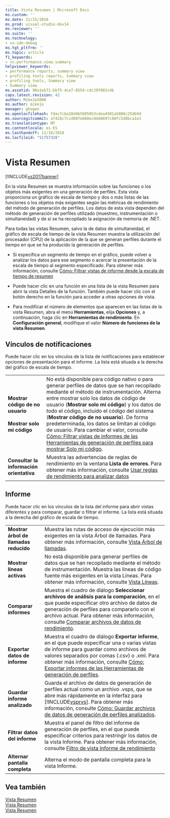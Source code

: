 ```yaml
---
title: Vista Resumen | Microsoft Docs
ms.custom: ''
ms.date: 11/15/2016
ms.prod: visual-studio-dev14
ms.reviewer: ''
ms.suite: ''
ms.technology:
- vs-ide-debug
ms.tgt_pltfrm: ''
ms.topic: article
f1_keywords:
- vs.performance.view.summary
helpviewer_keywords:
- performance reports, summary view
- profiling tools reports, Summary view
- profiling tools, Summary view
- Summary view
ms.assetid: 98a1eb71-bbf5-4ce7-8559-cdc29f082c4b
caps.latest.revision: 42
author: MikeJo5000
ms.author: mikejo
manager: ghogen
ms.openlocfilehash: fdacfcba18d465685053cdea4581a5806c25db9d
ms.sourcegitcommit: af428c7ccd007e668ec0dd8697c88fc5d8bca1e2
ms.translationtype: MT
ms.contentlocale: es-ES
ms.lasthandoff: 11/16/2018
ms.locfileid: "51757328"
---
```

# <a name="summary-view"></a>Vista Resumen
[!INCLUDE[vs2017banner](../includes/vs2017banner.md)]

En la vista Resumen se muestra información sobre las funciones o los objetos más exigentes en una generación de perfiles. Esta vista proporciona un gráfico de escala de tiempo y dos o más listas de las funciones o los objetos más exigentes según las métricas de rendimiento del método de generación de perfiles. Los datos de esta vista dependen del método de generación de perfiles utilizado (muestreo, instrumentación o simultaneidad) y de si se ha recopilado la asignación de memoria de .NET.  
  
 Para todas las vistas Resumen, salvo la de datos de simultaneidad, el gráfico de escala de tiempo de la vista Resumen muestra la utilización del procesador (CPU) de la aplicación de la que se generan perfiles durante el tiempo en que se ha producido la generación de perfiles.  
  
-   Si especifica un segmento de tiempo en el gráfico, puede volver a analizar los datos para ese segmento o acercar la presentación de la escala de tiempo al segmento especificado. Para obtener más información, consulte [Cómo: Filtrar vistas de informe desde la escala de tiempo de resumen](../profiling/how-to-filter-report-views-from-the-summary-timeline.md)  
  
-   Puede hacer clic en una función en una lista de la vista Resumen para abrir la vista Detalles de la función. También puede hacer clic con el botón derecho en la función para acceder a otras opciones de vista.  
  
-   Para modificar el número de elementos que aparecen en las listas de la vista Resumen, abra el menú **Herramientas**, elija **Opciones** y, a continuación, haga clic en **Herramientas de rendimiento**. En **Configuración general**, modifique el valor **Número de funciones de la vista Resumen**.  
  
## <a name="notifications-links"></a>Vínculos de notificaciones  
 Puede hacer clic en los vínculos de la lista de notificaciones para establecer opciones de presentación para el informe. La lista está situada a la derecha del gráfico de escala de tiempo.  
  
|||  
|-|-|  
|**Mostrar código de no usuario**<br /><br /> **Mostrar solo mi código**|No está disponible para código nativo o para generar perfiles de datos que se han recopilado mediante el método de instrumentación. Alterna entre mostrar solo los datos de código de usuario (**Mostrar solo mi código**) y los datos de todo el código, incluido el código del sistema (**Mostrar código de no usuario**). De forma predeterminada, los datos se limitan al código de usuario. Para cambiar el valor, consulte [Cómo: Filtrar vistas de informes de las Herramientas de generación de perfiles para mostrar Solo mi código](../profiling/how-to-filter-profiling-tools-report-views-to-display-just-my-code.md).|  
|**Consultar la información orientativa**|Muestra las advertencias de reglas de rendimiento en la ventana **Lista de errores**. Para obtener más información, consulte [Usar reglas de rendimiento para analizar datos](../profiling/using-performance-rules-to-analyze-data.md)|  
  
## <a name="report"></a>Informe  
 Puede hacer clic en los vínculos de la lista del informe para abrir vistas diferentes y para comparar, guardar o filtrar el informe. La lista está situada a la derecha del gráfico de escala de tiempo.  
  
|||  
|-|-|  
|**Mostrar árbol de llamadas reducido**|Muestra las rutas de acceso de ejecución más exigentes en la vista Árbol de llamadas. Para obtener más información, consulte [Vista Árbol de llamadas](../profiling/call-tree-view.md).|  
|**Mostrar líneas activas**|No está disponible para generar perfiles de datos que se han recopilado mediante el método de instrumentación. Muestra las líneas de código fuente más exigentes en la vista Líneas. Para obtener más información, consulte [Vista Líneas](../profiling/lines-view.md).|  
|**Comparar informes**|Muestra el cuadro de diálogo **Seleccionar archivos de análisis para la comparación**, en el que puede especificar otro archivo de datos de generación de perfiles para compararlo con el archivo actual. Para obtener más información, consulte [Comparar archivos de datos de rendimiento](../profiling/comparing-performance-data-files.md).|  
|**Exportar datos de informe**|Muestra el cuadro de diálogo **Exportar informe**, en el que puede especificar una o varias vistas de informe para guardar como archivos de valores separados por comas (.csv) o .xml. Para obtener más información, consulte [Cómo: Exportar informes de las Herramientas de generación de perfiles](http://msdn.microsoft.com/en-us/174b5bd3-df9b-4fd4-88d4-76032ab90451).|  
|**Guardar informe analizado**|Guarda el archivo de datos de generación de perfiles actual como un archivo .vsps, que se abre más rápidamente en la interfaz para [!INCLUDE[vsprvs](../includes/vsprvs-md.md)]. Para obtener más información, consulte [Cómo: Guardar archivos de datos de generación de perfiles analizados](http://msdn.microsoft.com/en-us/0340ddde-caf4-48ac-8af3-d15dcdade556).|  
|**Filtrar datos del informe**|Muestra el panel de filtro del informe de generación de perfiles, en el que puede especificar criterios para restringir los datos de la vista Informe. Para obtener más información, consulte [Filtro de vista Informe de rendimiento](../profiling/performance-report-view-filter.md)|  
|**Alternar pantalla completa**|Alterna el modo de pantalla completa para la vista Informe.|  
  
## <a name="see-also"></a>Vea también  
 [Vista Resumen](../profiling/summary-view-sampling-data.md)   
 [Vista Resumen](../profiling/summary-view-instrumentation-data.md)   
 [Vista Resumen](../profiling/summary-view-dotnet-memory-data.md)



